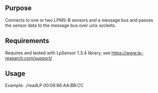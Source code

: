 ## Purpose
Connects to one or two LPMS-B sensors and a message bus and passes the sensor data to the message bus over unix sockets.

## Requirements

Requires and tested with LpSensor 1.3.4 library, see https://www.lp-research.com/support/

## Usage 

Example: ./readLP 00:06:66:AA:BB:CC
